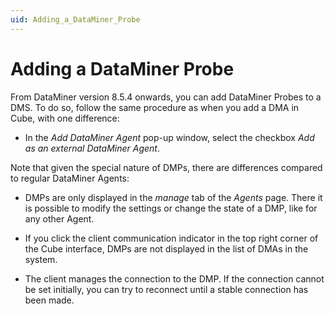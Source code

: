```yaml
---
uid: Adding_a_DataMiner_Probe
---
```


# Adding a DataMiner Probe

From DataMiner version 8.5.4 onwards, you can add DataMiner Probes to a DMS. To do so, follow the same procedure as when you add a DMA in Cube, with one difference:

- In the *Add DataMiner Agent* pop-up window, select the checkbox *Add as an external DataMiner Agent*.

Note that given the special nature of DMPs, there are differences compared to regular DataMiner Agents:

- DMPs are only displayed in the *manage* tab of the *Agents* page. There it is possible to modify the settings or change the state of a DMP, like for any other Agent.

- If you click the client communication indicator in the top right corner of the Cube interface, DMPs are not displayed in the list of DMAs in the system.

- The client manages the connection to the DMP. If the connection cannot be set initially, you can try to reconnect until a stable connection has been made.
